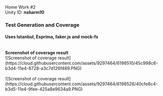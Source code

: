 Home Work #2 <br>
Unity ID: <b>nsharm10</b><br>

<h3>Test Generation and Coverage</h3>
<h4>Uses Istanbul, Esprima, faker.js and mock-fs</h4>
<br>
<b>Screenshot of coverage result</b>
<br>
![Screenshot of coverage result](https://cloud.githubusercontent.com/assets/9297464/6198510/45c998c6-b3d4-11e4-8728-a3c7d126f489.PNG)
<br><br>
![Screenshot of coverage result](https://cloud.githubusercontent.com/assets/9297464/6198526/40cfe8c4-b3d5-11e4-9fee-425a8e9634a9.PNG)
